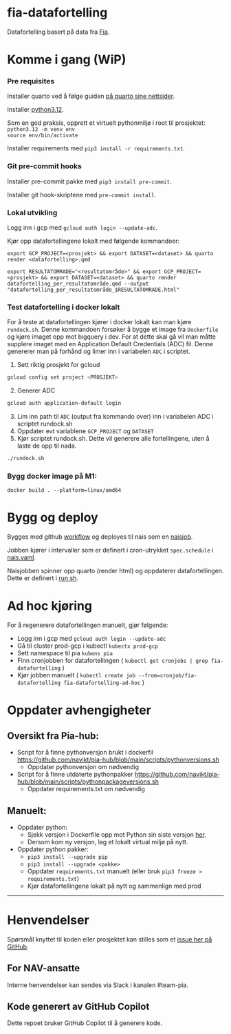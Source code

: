 # fia-datafortelling

Datafortelling basert på data fra [Fia](https://github.com/navikt/lydia-api).

# Komme i gang (WiP)

### Pre requisites

Installer quarto ved å følge guiden [på quarto sine nettsider](https://quarto.org/docs/get-started/).

Installer [python3.12](https://www.python.org/downloads/).

Som en god praksis, opprett et virtuelt pythonmiljø i root til prosjektet:\
`python3.12 -m venv env`\
`source env/bin/activate`

Installer requirements med `pip3 install -r requirements.txt`.

### Git pre-commit hooks

Installer pre-commit pakke med `pip3 install pre-commit`.

Installer git hook-skriptene med `pre-commit install`.

### Lokal utvikling

Logg inn i gcp med `gcloud auth login --update-adc`.

Kjør opp datafortellingene lokalt med følgende kommandoer:

`export GCP_PROJECT=<prosjekt> && export DATASET=<dataset> && quarto render <datafortelling>.qmd`

`export RESULTATOMRADE="<resultatområde>" && export GCP_PROJECT=<prosjekt> && export DATASET=<dataset> && quarto render datafortelling_per_resultatområde.qmd --output "datafortelling_per_resultatområde_$RESULTATOMRADE.html"`

### Test datafortelling i docker lokalt

For å teste at datafortellingen kjører i docker lokalt kan man kjøre `rundock.sh`.
Denne kommandoen forsøker å bygge et image fra `Dockerfile` og kjøre imaget opp mot bigquery i dev.
For at dette skal gå vil man måtte supplere imaget med en Application Default Credentials (ADC) fil.
Denne genererer man på forhånd og limer inn i variabelen `ADC` i scriptet.

1. Sett riktig prosjekt for gcloud
```bash
gcloud config set project <PROSJEKT> 
```
2. Generer ADC
```bash
gcloud auth application-default login
```
3. Lim inn path til `ADC` (output fra kommando over) inn i variabelen ADC i scriptet rundock.sh
4. Oppdater evt variablene `GCP_PROJECT` og `DATASET`
5. Kjør scriptet rundock.sh. Dette vil generere alle fortellingene, uten å laste de opp til nada.
```bash
./rundock.sh
```

### Bygg docker image på M1:

`docker build . --platform=linux/amd64`

# Bygg og deploy

Bygges med github [workflow](.github/workflows/deploy.yml) og deployes til nais som en [naisjob](.nais/nais.yaml).

Jobben kjører i intervaller som er definert i cron-utrykket `spec.schedule` i [nais.yaml](.nais/nais.yaml).

Naisjobben spinner opp quarto (render html) og oppdaterer datafortellingen.
Dette er definert i [run.sh](run.sh).

# Ad hoc kjøring

For å regenerere datafortellingen manuelt, gjør følgende:

- Logg inn i gcp med `gcloud auth login --update-adc`
- Gå til cluster prod-gcp i kubectl `kubectx prod-gcp`
- Sett namespace til pia `kubens pia`
- Finn cronjobben for datafortellingen ( `kubectl get cronjobs | grep fia-datafortelling` )
- Kjør jobben manuelt ( `kubectl create job --from=cronjob/fia-datafortelling fia-datafortelling-ad-hoc` )

# Oppdater avhengigheter
## Oversikt fra Pia-hub:
- Script for å finne pythonversjon brukt i
  dockerfil https://github.com/navikt/pia-hub/blob/main/scripts/pythonversions.sh
  - Oppdater pythonversjon om nødvendig
- Script for å finne utdaterte pythonpakker https://github.com/navikt/pia-hub/blob/main/scripts/pythonpackageversions.sh
  - Oppdater requirements.txt om nødvendig

## Manuelt:
- Oppdater python:
  - Sjekk versjon i Dockerfile opp mot Python sin siste versjon [her](https://www.python.org/downloads/).
  - Dersom kom ny versjon, lag et lokalt virtual miljø på nytt.
- Oppdater python pakker:
  - `pip3 install --upgrade pip`
  - `pip3 install --upgrade <pakke>`
  - Oppdater `requirements.txt` manuelt (eller bruk `pip3 freeze > requirements.txt`)
  - Kjør datafortellingene lokalt på nytt og sammenlign med prod

---

# Henvendelser

Spørsmål knyttet til koden eller prosjektet kan stilles som et [issue her på GitHub](https://github.com/navikt/ia-datafortelling/issues).

## For NAV-ansatte

Interne henvendelser kan sendes via Slack i kanalen #team-pia.

## Kode generert av GitHub Copilot

Dette repoet bruker GitHub Copilot til å generere kode.
